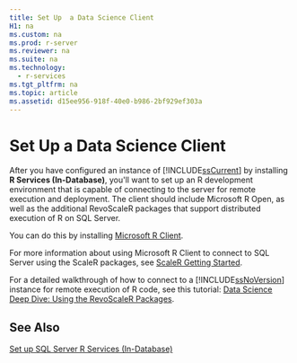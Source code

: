 ```yaml
---
title: Set Up  a Data Science Client
H1: na
ms.custom: na
ms.prod: r-server
ms.reviewer: na
ms.suite: na
ms.technology: 
  - r-services
ms.tgt_pltfrm: na
ms.topic: article
ms.assetid: d15ee956-918f-40e0-b986-2bf929ef303a
---
```

# Set Up  a Data Science Client
  After you have configured an instance of [!INCLUDE[ssCurrent](../../Topics/TopicNameContainA/includes/ssCurrent_md.md)] by installing **R Services (In-Database)**, you'll want to set up an R development environment that is capable of connecting to the server for remote execution and deployment. The client should include Microsoft R Open, as well as the additional RevoScaleR packages that support distributed execution of R on SQL Server.  
  
 You can do this by installing [Microsoft R Client](http://aka.ms/rclient/download).
 
 For more information about using Microsoft R Client to connect to SQL Server using the ScaleR packages, see  [ScaleR Getting Started](https://msdn.microsoft.com/microsoft-r/scaler-getting-started#).  
 
  
 For a detailed walkthrough of how to connect to a [!INCLUDE[ssNoVersion](../../Topics/TopicNameContainA/includes/ssNoVersion_md.md)] instance for remote execution of R code, see this tutorial: [Data Science Deep Dive: Using the RevoScaleR Packages](../Topic/Data%20Science%20Deep%20Dive:%20Using%20the%20RevoScaleR%20Packages.md).  
  
## See Also  
 [Set up SQL Server R Services &#40;In-Database&#41;](../../Topics/TopicNameNotContainA/Set-up-SQL-Server-R-Services--In-Database-.md)  
  
  